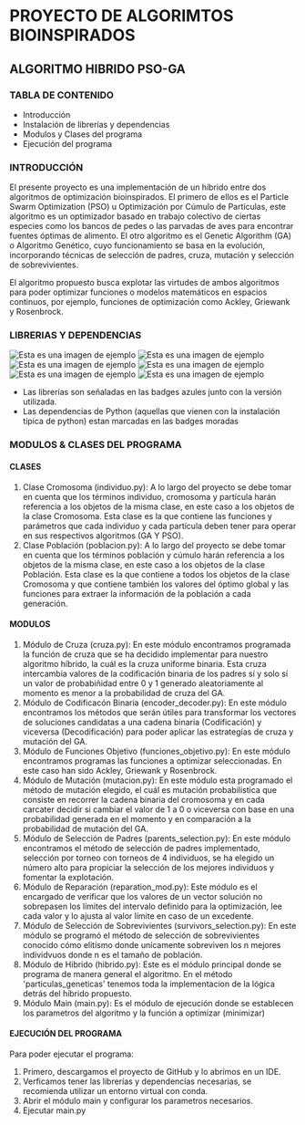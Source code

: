 # PROYECTO DE ALGORIMTOS BIOINSPIRADOS
## ALGORITMO HIBRIDO PSO-GA
### TABLA DE CONTENIDO
- Introducción
- Instalación de librerías y dependencias
- Modulos y Clases del programa
- Ejecución del programa

### INTRODUCCIÓN
El presente proyecto es una implementación de un híbrido entre dos algoritmos de optimización bioinspirados. El primero de ellos es el Particle Swarm Optimization (PSO) u Optimización por Cúmulo de Partículas, este algoritmo es un optimizador basado en trabajo colectivo de ciertas especies como los bancos de pedes o las parvadas de aves para encontrar fuentes óptimas de alimento. El otro algoritmo es el Genetic Algorithm (GA) o Algoritmo Genético, cuyo funcionamiento se basa en la evolución, incorporando técnicas de selección de padres, cruza, mutación y selección de sobrevivientes. 

El algoritmo propuesto busca explotar las virtudes de ambos algoritmos para poder optimizar funciones o modelos matemáticos en espacios continuos, por ejemplo, funciones de optimización como Ackley, Griewank y Rosenbrock.

### LIBRERIAS Y DEPENDENCIAS

![Esta es una imagen de ejemplo](https://img.shields.io/badge/numpy-1.23.5-blue)
![Esta es una imagen de ejemplo](https://img.shields.io/badge/random-8A2BE2)
![Esta es una imagen de ejemplo](https://img.shields.io/badge/math-8A2BE2)
![Esta es una imagen de ejemplo](https://img.shields.io/badge/functools-8A2BE2)
![Esta es una imagen de ejemplo](https://img.shields.io/badge/operator-8A2BE2)
![Esta es una imagen de ejemplo](https://img.shields.io/badge/copy-8A2BE2)
- Las librerías son señaladas en las badges azules junto con la versión utilizada. 
- Las dependencias de Python (aquellas que vienen con la instalación típica de python) estan marcadas en las badges moradas

### MODULOS & CLASES DEL PROGRAMA
#### CLASES
1. Clase Cromosoma (individuo.py): A lo largo del proyecto se debe tomar en cuenta que los términos individuo, cromosoma y partícula harán referencia a los objetos de la misma clase, en este caso a los objetos de la clase Cromosoma. Esta clase es la que contiene las funciones y parámetros que cada individuo y cada partícula deben tener para operar en sus respectivos algoritmos (GA Y PSO).
2. Clase Población (poblacion.py): A lo largo del proyecto se debe tomar en cuenta que los términos población y cúmulo harán referencia a los objetos de la misma clase, en este caso a los objetos de la clase Población. Esta clase es la que contiene a todos los objetos de la clase Cromosoma y que contiene también los valores del óptimo global y las funciones para extraer la información de la población a cada generación.

#### MODULOS
1. Módulo de Cruza (cruza.py): En este módulo encontramos programada la función de cruza que se ha decidido implementar para nuestro algoritmo híbrido, la cuál es la cruza uniforme binaria. Esta cruza intercambia valores de la codificación binaria de los padres sí y solo sí un valor de probabiñidad entre 0 y 1 generado aleatoriamente al momento es menor a la probabilidad de cruza del GA.
2. Módulo de Codificacón Binaria (encoder_decoder.py): En este módulo encontramos los métodos que serán útiles para transformar los vectores de soluciones candidatas a una cadena binaria (Codificación) y viceversa (Decodificación) para poder aplicar las estrategías de cruza y mutación del GA.
3. Módulo de Funciones Objetivo (funciones_objetivo.py): En este módulo encontramos programas las funciones a optimizar seleccionadas. En este caso han sido Ackley, Griewank y Rosenbrock.
4. Módulo de Mutación (mutacion.py): En este módulo esta programado el método de mutación elegido, el cuál es mutación probabilistica que consiste en recorrer la cadena binaria del cromosoma y en cada carcater decidir si cambiar el valor de 1 a 0 o viceversa con base en una probabilidad generada en el momento y en comparación a la probabilidad de mutación del GA.
5. Módulo de Selección de Padres (parents_selection.py): En este módulo encontramos el método de selección de padres implementado, selección por torneo con torneos de 4 individuos, se ha elegido un número alto para propiciar la selección de los mejores individuos y fomentar la explotación.
6. Módulo de Reparación (reparation_mod.py): Este módulo es el encargado de verificar que los valores de un vector solución no sobrepasen los límites del intervalo definido para la optimización, lee cada valor y lo ajusta al valor límite en caso de un excedente. 
7. Módulo de Selección de Sobrevivientes (survivors_selection.py): En este módulo se programó el método de selección de sobrevivientes conocido cómo elitísmo donde unícamente sobreviven los n mejores individvuos donde n es el tamaño de población.
8. Módulo de Hibrido (hibrido.py): Este es el módulo principal donde se programa de manera general el algoritmo. En el método 'particulas_geneticas' tenemos toda la implementacion de la lógica detrás del híbrido propuesto.
9. Módulo Main (main.py): Es el módulo de ejecución donde se establecen los parametros del algoritmo y la función a optimizar (minimizar)

#### EJECUCIÓN DEL PROGRAMA
Para poder ejecutar el programa:
1. Primero, descargamos el proyecto de GitHub y lo abrímos en un IDE. 
2. Verficamos tener las librerías y dependencías necesarias, se recomienda utilizar un entorno virtual con conda. 
3. Abrir el módulo main y configurar los parametros necesarios. 
4. Ejecutar main.py